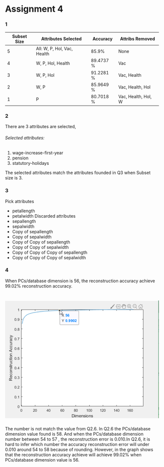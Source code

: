 
# Assignment 4

### 1
| Subset Size | Attributes Selected | Accuracy |Attribs Removed|
| ------ | ------ | ------ |------ |
| 5 | All: W, P, Hol, Vac, Health | 85.9% |None |
| 4 | W, P, Hol, Health | 89.4737 % |Vac |
| 3 | W, P, Hol  | 91.2281 % |Vac, Health |
| 2 | W, P  | 85.9649 % |Vac, Health, Hol |
| 1 | P  | 80.7018 % |Vac, Health, Hol, W |



### 2

There are 3 attributes are selected,
###### Selected attributes:
 1. wage-increase-first-year
 2. pension
 3. statutory-holidays

The selected attributes match the attributes founded in Q3 when Subset size is 3.

### 3
Pick attributes
 - petallength
 - petalwidth
Discarded attributes
 - sepallength
 - sepalwidth
 - Copy of sepallength
 - Copy of sepalwidth
 - Copy of Copy of sepallength
 - Copy of Copy of sepalwidth
 - Copy of Copy of Copy of sepallength
 - Copy of Copy of Copy of sepalwidth

### 4




When PCs/database dimension is 56, the reconstruction accuracy achieve 99.02% reconstruction accuracy.
# ![img](Lab5/cursorPoint.png)

The number is not match the value from Q2.6. In Q2.6 the PCs/database dimension value found is 58. And when the PCs/database dimension number between 54 to 57 , the reconstruction error is 0.010.In Q2.6, it is hard to infer which number the accuracy reconstruction error will under 0.010 around 54 to 58 because of rounding. However, in the graph shows that the reconstruction accuracy achieve will achieve 99.02% when PCs/database dimension value is 56.
